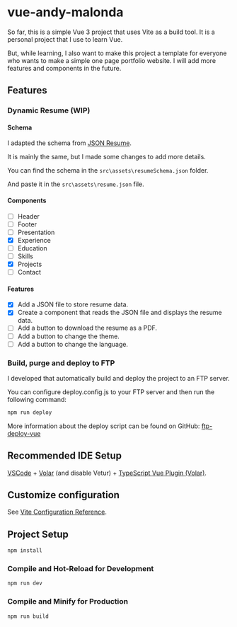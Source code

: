 # vue-andy-malonda

So far, this is a simple Vue 3 project that uses Vite as a build tool. It is a personal project that I use to learn Vue.

But, while learning, I also want to make this project a template for everyone who wants to make a simple one page portfolio website. I will add more features and components in the future.

## Features

### Dynamic Resume (WIP)

#### Schema

I adapted the schema from [JSON Resume](https://jsonresume.org/).

It is mainly the same, but I made some changes to add more details.

You can find the schema in the `src\assets\resumeSchema.json` folder.

And paste it in the `src\assets\resume.json` file.

#### Components

- [ ] Header
- [ ] Footer
- [ ] Presentation
- [x] Experience
- [ ] Education
- [ ] Skills
- [x] Projects
- [ ] Contact

#### Features

- [x] Add a JSON file to store resume data.
- [x] Create a component that reads the JSON file and displays the resume data.
- [ ] Add a button to download the resume as a PDF.
- [ ] Add a button to change the theme.
- [ ] Add a button to change the language.

### Build, purge and deploy to FTP

I developed that automatically build and deploy the project to an FTP server.

You can configure deploy.config.js to your FTP server and then run the following command:

```sh
npm run deploy
```

More information about the deploy script can be found on GitHub: [ftp-deploy-vue](https://github.com/AndyMalonda/ftp-deploy-vue)

## Recommended IDE Setup

[VSCode](https://code.visualstudio.com/) + [Volar](https://marketplace.visualstudio.com/items?itemName=Vue.volar) (and disable Vetur) + [TypeScript Vue Plugin (Volar)](https://marketplace.visualstudio.com/items?itemName=Vue.vscode-typescript-vue-plugin).

## Customize configuration

See [Vite Configuration Reference](https://vitejs.dev/config/).

## Project Setup

```sh
npm install
```

### Compile and Hot-Reload for Development

```sh
npm run dev
```

### Compile and Minify for Production

```sh
npm run build
```

